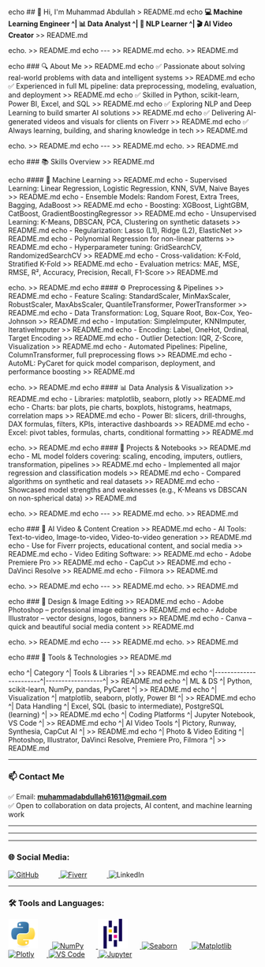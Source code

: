 echo ## 👋 Hi, I'm Muhammad Abdullah > README.md
echo **💻 Machine Learning Engineer ^| 📊 Data Analyst ^| 🤖 NLP Learner ^| 🎬 AI Video Creator** >> README.md

echo. >> README.md
echo --- >> README.md
echo. >> README.md

echo ### 🔍 About Me >> README.md
echo ✅ Passionate about solving real-world problems with data and intelligent systems >> README.md
echo ✅ Experienced in full ML pipeline: data preprocessing, modeling, evaluation, and deployment >> README.md
echo ✅ Skilled in Python, scikit-learn, Power BI, Excel, and SQL >> README.md
echo ✅ Exploring NLP and Deep Learning to build smarter AI solutions >> README.md
echo ✅ Delivering AI-generated videos and visuals for clients on Fiverr >> README.md
echo ✅ Always learning, building, and sharing knowledge in tech >> README.md

echo. >> README.md
echo --- >> README.md
echo. >> README.md

echo ### 📚 Skills Overview >> README.md

echo #### 🧠 Machine Learning >> README.md
echo - Supervised Learning: Linear Regression, Logistic Regression, KNN, SVM, Naive Bayes >> README.md
echo - Ensemble Models: Random Forest, Extra Trees, Bagging, AdaBoost >> README.md
echo - Boosting: XGBoost, LightGBM, CatBoost, GradientBoostingRegressor >> README.md
echo - Unsupervised Learning: K-Means, DBSCAN, PCA, Clustering on synthetic datasets >> README.md
echo - Regularization: Lasso (L1), Ridge (L2), ElasticNet >> README.md
echo - Polynomial Regression for non-linear patterns >> README.md
echo - Hyperparameter tuning: GridSearchCV, RandomizedSearchCV >> README.md
echo - Cross-validation: K-Fold, Stratified K-Fold >> README.md
echo - Evaluation metrics: MAE, MSE, RMSE, R², Accuracy, Precision, Recall, F1-Score >> README.md

echo. >> README.md
echo #### ⚙️ Preprocessing & Pipelines >> README.md
echo - Feature Scaling: StandardScaler, MinMaxScaler, RobustScaler, MaxAbsScaler, QuantileTransformer, PowerTransformer >> README.md
echo - Data Transformation: Log, Square Root, Box-Cox, Yeo-Johnson >> README.md
echo - Imputation: SimpleImputer, KNNImputer, IterativeImputer >> README.md
echo - Encoding: Label, OneHot, Ordinal, Target Encoding >> README.md
echo - Outlier Detection: IQR, Z-Score, Visualization >> README.md
echo - Automated Pipelines: Pipeline, ColumnTransformer, full preprocessing flows >> README.md
echo - AutoML: PyCaret for quick model comparison, deployment, and performance boosting >> README.md

echo. >> README.md
echo #### 📊 Data Analysis & Visualization >> README.md
echo - Libraries: matplotlib, seaborn, plotly >> README.md
echo - Charts: bar plots, pie charts, boxplots, histograms, heatmaps, correlation maps >> README.md
echo - Power BI: slicers, drill-throughs, DAX formulas, filters, KPIs, interactive dashboards >> README.md
echo - Excel: pivot tables, formulas, charts, conditional formatting >> README.md

echo. >> README.md
echo #### 🧪 Projects & Notebooks >> README.md
echo - ML model folders covering: scaling, encoding, imputers, outliers, transformation, pipelines >> README.md
echo - Implemented all major regression and classification models >> README.md
echo - Compared algorithms on synthetic and real datasets >> README.md
echo - Showcased model strengths and weaknesses (e.g., K-Means vs DBSCAN on non-spherical data) >> README.md

echo. >> README.md
echo --- >> README.md
echo. >> README.md

echo ### 🤖 AI Video & Content Creation >> README.md
echo - AI Tools: Text-to-video, Image-to-video, Video-to-video generation >> README.md
echo - Use for Fiverr projects, educational content, and social media >> README.md
echo - Video Editing Software: >> README.md
echo   - Adobe Premiere Pro >> README.md
echo   - CapCut >> README.md
echo   - DaVinci Resolve >> README.md
echo   - Filmora >> README.md

echo. >> README.md
echo --- >> README.md
echo. >> README.md

echo ### 🎨 Design & Image Editing >> README.md
echo - Adobe Photoshop – professional image editing >> README.md
echo - Adobe Illustrator – vector designs, logos, banners >> README.md
echo - Canva – quick and beautiful social media content >> README.md

echo. >> README.md
echo --- >> README.md
echo. >> README.md

echo ### 🧰 Tools & Technologies >> README.md

echo ^| Category ^| Tools & Libraries ^| >> README.md
echo ^|-----------------------^|------------------^| >> README.md
echo ^| ML & DS ^| Python, scikit-learn, NumPy, pandas, PyCaret ^| >> README.md
echo ^| Visualization ^| matplotlib, seaborn, plotly, Power BI ^| >> README.md
echo ^| Data Handling ^| Excel, SQL (basic to intermediate), PostgreSQL (learning) ^| >> README.md
echo ^| Coding Platforms ^| Jupyter Notebook, VS Code ^| >> README.md
echo ^| AI Video Tools ^| Pictory, Runway, Synthesia, CapCut AI ^| >> README.md
echo ^| Photo & Video Editing ^| Photoshop, Illustrator, DaVinci Resolve, Premiere Pro, Filmora ^| >> README.md


---

### 📫 Contact Me
✅ Email: **muhammadabdullah61611@gmail.com**  
✅ Open to collaboration on data projects, AI content, and machine learning work


---

---
---

<h3 align="left">🌐 Social Media:</h3>

<p align="left">
  <!-- GitHub -->
  <a href="https://github.com/Abdullah1218-bit" target="_blank">
    <img src="https://cdn-icons-png.flaticon.com/512/25/25231.png" alt="GitHub" width="60" height="60" style="margin-right: 40px;" />
  </a>

  <!-- Fiverr -->
  <a href="https://www.fiverr.com/u_d7b7c0c16cbb/do-advanced-data-cleaning-in-excel-power-bi-or-python?context_referrer=tailored_homepage_perseus&source=recently_viewed_gigs&ref_ctx_id=ee66c127893642b2ba38f77626f7e7df&context=recommendation&pckg_id=1&pos=2&context_alg=recently_viewed&seller_online=true&imp_id=1c02d7e6-1f86-4c39-ae65-5d8c934b7064" target="_blank">
    <img src="https://cdn.worldvectorlogo.com/logos/fiverr-1.svg" alt="Fiverr" width="80" height="60" style="margin-right: 40px;" />
  </a>

  <!-- LinkedIn (no link) -->
  <img src="https://cdn-icons-png.flaticon.com/512/174/174857.png" alt="LinkedIn" width="60" height="60" />
</p>


---

<h3 align="left">🛠️ Tools and Languages:</h3>

<p align="left">
  <!-- Python -->
  <a href="https://www.python.org" target="_blank">
    <img src="https://raw.githubusercontent.com/devicons/devicon/master/icons/python/python-original.svg" alt="Python" width="60" height="60" style="margin-right: 25px;"/>
  </a>

  <!-- NumPy -->
  <a href="https://numpy.org/" target="_blank">
    <img src="https://upload.wikimedia.org/wikipedia/commons/3/31/NumPy_logo_2020.svg" alt="NumPy" width="60" height="60" style="margin-right: 25px;"/>
  </a>

  <!-- Pandas -->
  <a href="https://pandas.pydata.org/" target="_blank">
    <img src="https://raw.githubusercontent.com/devicons/devicon/master/icons/pandas/pandas-original.svg" alt="Pandas" width="60" height="60" style="margin-right: 25px;"/>
  </a>

  <!-- Seaborn -->
  <a href="https://seaborn.pydata.org" target="_blank">
    <img src="https://seaborn.pydata.org/_images/logo-mark-lightbg.svg" alt="Seaborn" width="60" height="60" style="margin-right: 25px;"/>
  </a>

  <!-- Matplotlib -->
  <a href="https://matplotlib.org" target="_blank">
    <img src="https://matplotlib.org/_static/images/logo2.svg" alt="Matplotlib" width="60" height="60" style="margin-right: 25px;"/>
  </a>

  <!-- Plotly -->
  <a href="https://plotly.com" target="_blank">
    <img src="https://www.vectorlogo.zone/logos/plotly/plotly-icon.svg" alt="Plotly" width="60" height="60" style="margin-right: 25px;"/>
  </a>

  <!-- VS Code -->
  <a href="https://code.visualstudio.com" target="_blank">
    <img src="https://cdn.worldvectorlogo.com/logos/visual-studio-code-1.svg" alt="VS Code" width="60" height="60" style="margin-right: 25px;"/>
  </a>

  <!-- Jupyter -->
  <a href="https://jupyter.org" target="_blank">
    <img src="https://upload.wikimedia.org/wikipedia/commons/3/38/Jupyter_logo.svg" alt="Jupyter" width="60" height="60"/>
  </a>
</p>
